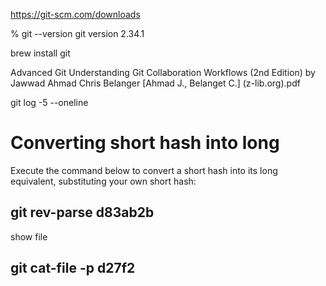 https://git-scm.com/downloads

% git --version
git version 2.34.1

brew install git

Advanced Git Understanding Git Collaboration  Workflows (2nd Edition) by Jawwad Ahmad Chris Belanger [Ahmad J., Belanget C.] (z-lib.org).pdf

git log -5 --oneline

# Converting short hash into long
Execute the command below to convert a short hash into its long equivalent, substituting your own short hash:
## git rev-parse d83ab2b

show file
## git cat-file -p d27f2
